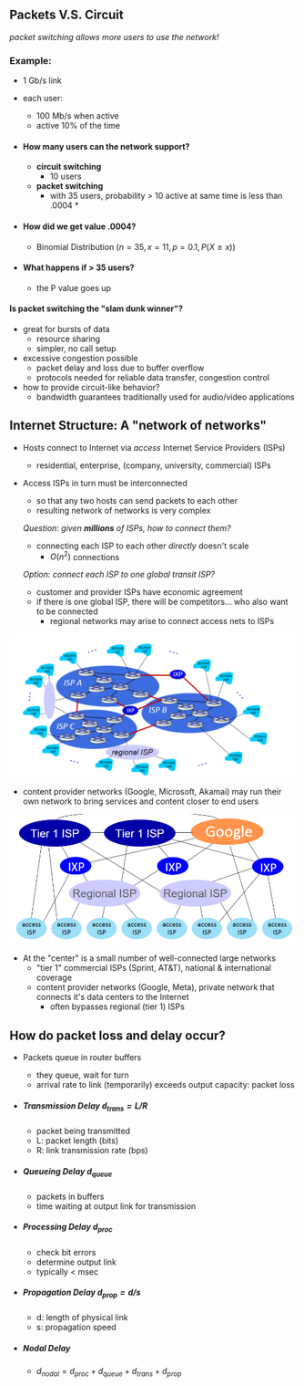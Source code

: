 ## Packets V.S. Circuit
*packet switching allows more users to use the network!*
### Example:
- 1 Gb/s link
- each user:
    - 100 Mb/s when active
    - active 10% of the time
- #### How many users can the network support?
    - **circuit switching**
        - 10 users
    - **packet switching**
        - with 35 users, probability > 10 active at same time is less than .0004 *

- #### How did we get value .0004?
	- Binomial Distribution ($n = 35, x = 11, p = 0.1, P(X\ge x)$)
- #### What happens if > 35 users? 
	- the P value goes up

#### Is packet switching the "slam dunk winner"?
- great for bursts of data
	- resource sharing
	- simpler, no call setup
- excessive congestion possible
	- packet delay and loss due to buffer overflow
	- protocols needed for reliable data transfer, congestion control
- how to provide circuit-like behavior?
	- bandwidth guarantees traditionally used for audio/video applications


## Internet Structure: A "network of networks"
- Hosts connect to Internet via *access* Internet Service Providers (ISPs)
	- residential, enterprise, (company, university, commercial) ISPs
- Access ISPs in turn must be interconnected
	- so that any two hosts can send packets to each other
	- resulting network of networks is very complex

	*Question: given **millions** of ISPs, how to connect them?*
	- connecting each ISP to each other *directly* doesn't scale
		- $O(n^{2})$ connections
	
	*Option: connect each ISP to one global transit ISP?*
	- customer and provider ISPs have economic agreement
	- if there is one global ISP, there will be competitors... who also want to be connected
		- regional networks may arise to connect access nets to ISPs

![](../zassets/Pasted%20image%2020230907143352.png)

 - content provider networks (Google, Microsoft, Akamai) may run their own network to bring services and content closer to end users

![](../zassets/Pasted%20image%2020230907143435.png)

- At the "center" is a small number of well-connected large networks
	- "tier 1" commercial ISPs (Sprint, AT&T), national & international coverage
	- content provider networks (Google, Meta), private network that connects it's data centers to the Internet
		- often bypasses regional (tier 1) ISPs

## How do packet loss and delay occur?
- Packets queue in router buffers
	- they queue, wait for turn
	- arrival rate to link (temporarily) exceeds output capacity: packet loss

- ##### Transmission Delay $d_{trans} = L/R$
	- packet being transmitted
	- L: packet length (bits)
	- R: link transmission rate (bps)
- ##### Queueing Delay $d_{queue}$
	- packets in buffers
	- time waiting at output link for transmission
- ##### Processing Delay $d_{proc}$
	- check bit errors
	- determine output link
	- typically < msec
- ##### Propagation Delay $d_{prop} = d/s$
	- d: length of physical link
	- s: propagation speed


- ##### Nodal Delay
	- $d_{nodal}= d_{proc}+ d_{queue}+ d_{trans}+ d_{prop}$
